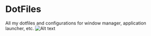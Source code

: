 # DotFiles
All my dotfiles and configurations for window manager, application launcher, etc.
![Alt text](https://user-images.githubusercontent.com/31076260/73107646-a17a8d00-3efe-11ea-92f9-6d2adedf8de4.png "i3 desktop screenshot")
